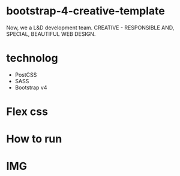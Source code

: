 # bootstrap-4-creative-template
Now, we a L&D development team.
CREATIVE - RESPONSIBLE AND, SPECIAL, BEAUTIFUL WEB DESIGN.

# technolog
- PostCSS
- SASS
- Bootstrap v4

# Flex css

# How to run

# IMG



